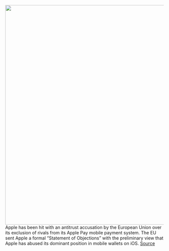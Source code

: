 <img src='https://cdn.vox-cdn.com/thumbor/sb8Q2rXSupAq7nrAKQ5U0DVF0gY=/0x0:1960x1306/1200x800/filters:focal(824x497:1136x809)/cdn.vox-cdn.com/uploads/chorus_image/image/70821381/Apple_Apple_Pay_Transaction_big.jpg.large_2x.0.jpg' width='700px' /><br/>
Apple has been hit with an antitrust accusation by the European Union over its exclusion of rivals from its Apple Pay mobile payment system. The EU sent Apple a formal “Statement of Objections” with the preliminary view that Apple has abused its dominant position in mobile wallets on iOS.
<a href='https://www.theverge.com/2022/5/2/23048116/apple-pay-eu-antitrust-nfc-payment-wallet'> Source <a/>